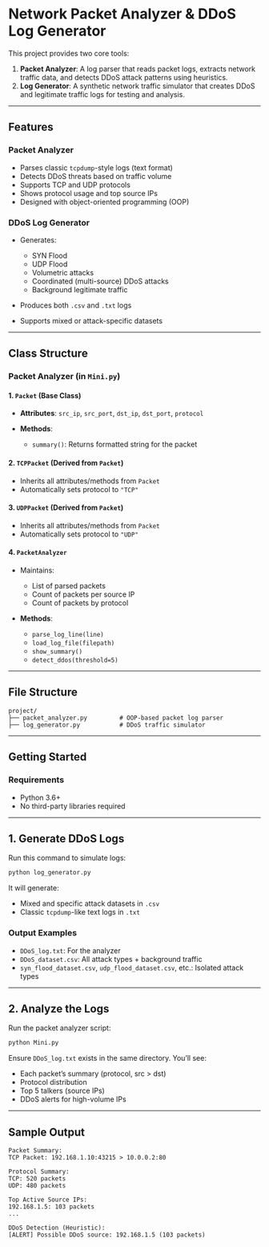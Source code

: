 # Network Packet Analyzer & DDoS Log Generator

This project provides two core tools:

1. **Packet Analyzer**: A log parser that reads packet logs, extracts network traffic data, and detects DDoS attack patterns using heuristics.
2. **Log Generator**: A synthetic network traffic simulator that creates DDoS and legitimate traffic logs for testing and analysis.

---

## Features

### Packet Analyzer

* Parses classic `tcpdump`-style logs (text format)
* Detects DDoS threats based on traffic volume
* Supports TCP and UDP protocols
* Shows protocol usage and top source IPs
* Designed with object-oriented programming (OOP)

### DDoS Log Generator

* Generates:

  * SYN Flood
  * UDP Flood
  * Volumetric attacks
  * Coordinated (multi-source) DDoS attacks
  * Background legitimate traffic
* Produces both `.csv` and `.txt` logs
* Supports mixed or attack-specific datasets

---

## Class Structure

### Packet Analyzer (in `Mini.py`)

#### 1. `Packet` (Base Class)

* **Attributes**: `src_ip`, `src_port`, `dst_ip`, `dst_port`, `protocol`
* **Methods**:

  * `summary()`: Returns formatted string for the packet

#### 2. `TCPPacket` (Derived from `Packet`)

* Inherits all attributes/methods from `Packet`
* Automatically sets protocol to `"TCP"`

#### 3. `UDPPacket` (Derived from `Packet`)

* Inherits all attributes/methods from `Packet`
* Automatically sets protocol to `"UDP"`

#### 4. `PacketAnalyzer`

* Maintains:

  * List of parsed packets
  * Count of packets per source IP
  * Count of packets by protocol
* **Methods**:

  * `parse_log_line(line)`
  * `load_log_file(filepath)`
  * `show_summary()`
  * `detect_ddos(threshold=5)`

---

## File Structure

```
project/
├── packet_analyzer.py         # OOP-based packet log parser
├── log_generator.py           # DDoS traffic simulator
```

---

## Getting Started

### Requirements

* Python 3.6+
* No third-party libraries required

---

## 1. Generate DDoS Logs

Run this command to simulate logs:

```bash
python log_generator.py
```

It will generate:

* Mixed and specific attack datasets in `.csv`
* Classic `tcpdump`-like text logs in `.txt`

### Output Examples

* `DDoS_log.txt`: For the analyzer
* `DDoS_dataset.csv`: All attack types + background traffic
* `syn_flood_dataset.csv`, `udp_flood_dataset.csv`, etc.: Isolated attack types

---

## 2. Analyze the Logs

Run the packet analyzer script:

```bash
python Mini.py
```

Ensure `DDoS_log.txt` exists in the same directory. You’ll see:

* Each packet’s summary (protocol, src > dst)
* Protocol distribution
* Top 5 talkers (source IPs)
* DDoS alerts for high-volume IPs

---

## Sample Output

```
Packet Summary:
TCP Packet: 192.168.1.10:43215 > 10.0.0.2:80

Protocol Summary:
TCP: 520 packets
UDP: 480 packets

Top Active Source IPs:
192.168.1.5: 103 packets
...

DDoS Detection (Heuristic):
[ALERT] Possible DDoS source: 192.168.1.5 (103 packets)
```

